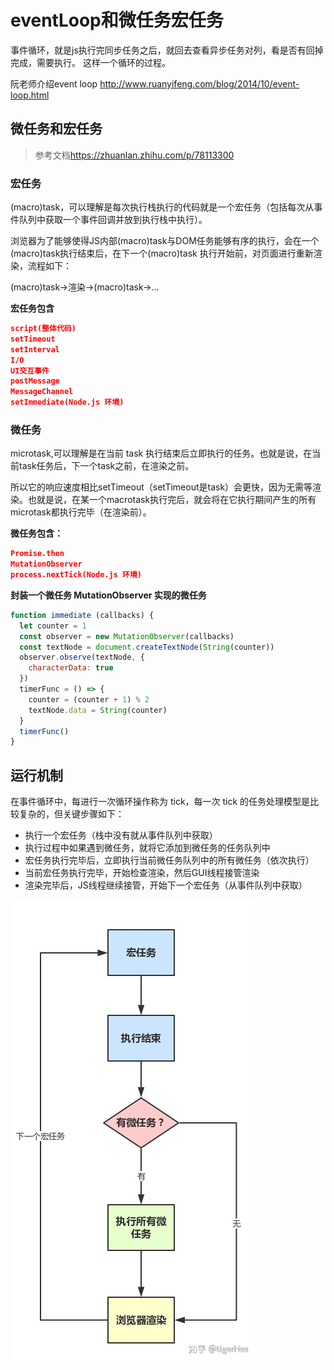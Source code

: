 # eventLoop和微任务宏任务

事件循环，就是js执行完同步任务之后，就回去查看异步任务对列，看是否有回掉完成，需要执行。
这样一个循环的过程。

阮老师介绍event loop <http://www.ruanyifeng.com/blog/2014/10/event-loop.html>

## 微任务和宏任务

> 参考文档<https://zhuanlan.zhihu.com/p/78113300>

### 宏任务

(macro)task，可以理解是每次执行栈执行的代码就是一个宏任务（包括每次从事件队列中获取一个事件回调并放到执行栈中执行）。

浏览器为了能够使得JS内部(macro)task与DOM任务能够有序的执行，会在一个(macro)task执行结束后，在下一个(macro)task 执行开始前，对页面进行重新渲染，流程如下：

(macro)task->渲染->(macro)task->...

**宏任务包含**

```json
script(整体代码)
setTimeout
setInterval
I/O
UI交互事件
postMessage
MessageChannel
setImmediate(Node.js 环境)
```
### 微任务

microtask,可以理解是在当前 task 执行结束后立即执行的任务。也就是说，在当前task任务后，下一个task之前，在渲染之前。

所以它的响应速度相比setTimeout（setTimeout是task）会更快，因为无需等渲染。也就是说，在某一个macrotask执行完后，就会将在它执行期间产生的所有microtask都执行完毕（在渲染前）。

**微任务包含：**

```json
Promise.then
MutationObserver
process.nextTick(Node.js 环境)
```

**封装一个微任务 MutationObserver 实现的微任务**

```javascript
function immediate (callbacks) {
  let counter = 1
  const observer = new MutationObserver(callbacks)
  const textNode = document.createTextNode(String(counter))
  observer.observe(textNode, {
    characterData: true
  })
  timerFunc = () => {
    counter = (counter + 1) % 2
    textNode.data = String(counter)
  }
  timerFunc()
}
```


## 运行机制

在事件循环中，每进行一次循环操作称为 tick，每一次 tick 的任务处理模型是比较复杂的，但关键步骤如下：

- 执行一个宏任务（栈中没有就从事件队列中获取）
- 执行过程中如果遇到微任务，就将它添加到微任务的任务队列中
- 宏任务执行完毕后，立即执行当前微任务队列中的所有微任务（依次执行）
- 当前宏任务执行完毕，开始检查渲染，然后GUI线程接管渲染
- 渲染完毕后，JS线程继续接管，开始下一个宏任务（从事件队列中获取）

![picture 1](images/pic_1637221603628.png)
